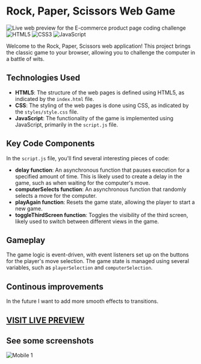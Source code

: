 
# Rock, Paper, Scissors Web Game
![Live web preview for the E-commerce product page coding challenge](./images/game-desktop.gif)
![HTML5](https://img.shields.io/badge/html5-%23E34F26.svg?style=for-the-badge&logo=html5&logoColor=white) ![CSS3](https://img.shields.io/badge/css3-%231572B6.svg?style=for-the-badge&logo=css3&logoColor=white) ![JavaScript](https://img.shields.io/badge/javascript-%23323330.svg?style=for-the-badge&logo=javascript&logoColor=%23F7DF1E)

Welcome to the Rock, Paper, Scissors web application! This project brings the classic game to your browser, allowing you to challenge the computer in a battle of wits.

## Technologies Used

- **HTML5**: The structure of the web pages is defined using HTML5, as indicated by the `index.html` file.
- **CSS**: The styling of the web pages is done using CSS, as indicated by the `styles/style.css` file.
- **JavaScript**: The functionality of the game is implemented using JavaScript, primarily in the `script.js` file.

## Key Code Components

In the `script.js` file, you'll find several interesting pieces of code:

- **delay function**: An asynchronous function that pauses execution for a specified amount of time. This is likely used to create a delay in the game, such as when waiting for the computer's move.
- **computerSelects function**: An asynchronous function that randomly selects a move for the computer.
- **playAgain function**: Resets the game state, allowing the player to start a new game.
- **toggleThirdScreen function**: Toggles the visibility of the third screen, likely used to switch between different views in the game.

## Gameplay

The game logic is event-driven, with event listeners set up on the buttons for the player's move selection. The game state is managed using several variables, such as `playerSelection` and `computerSelection`.

## Continous improvements

In the future I want to add more smooth effects to transitions.

## [VISIT LIVE PREVIEW](https://swckd.github.io/E-commerce-product-page/)

## See some screenshots
![Mobile 1](./images/game-mobile.gif "Mobile 1")

